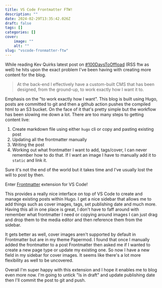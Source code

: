 ```yaml
---
title: VS Code Frontmatter FTW!
description: ""
date: 2024-02-29T13:35:42.026Z
draft: false
tags: []
categories: []
cover:
    image: ""
    alt: ""
slug: "vscode-fronmatter-ftw"
---
```


While reading Kev Quirks latest post on [#100DaysToOffload](https://kevquirk.com/i-ve-finally-completed-100-days-to-offload) (RSS ftw as well) he hits upon the exact problem I've been having with creating more content for the blog.

<!--more-->

> At the back-end I effectively have a custom-built CMS that has been designed, from the ground-up, to work exactly how I want it to.

Emphasis on the "to work exactly how I want". This blog is built using Hugo, posts are committed to git and then a github action pushes the compiled html to an S3 bucket. On the face of it that's pretty simple but the workflow has been slowing me down a lot. There are too many steps to getting content live:

1. Create markdown file using either `hugo` cli or copy and pasting existing post
2. Updating all the frontmatter manually
3. Writing the post
4. Working out what frontmatter I want to add, tags/cover, I can never remember how to do that. If I want an image I have to manually add it to `static` and link it.

Sure it's not the end of the world but it takes time and I've usually lost the will to post by then.

Enter [Frontmatter](https://frontmatter.codes/) extension for VS Code!

This provides a really nice interface on top of VS Code to create and manage existing posts within Hugo. I get a nice sidebar that allows me to add things such as cover images, tags, set publishing date and much more. Having this all in one place is great, I don't have to faff around with remember what frontmatter I need or copying around images I can just drag and drop them to the media editor and then reference them from the sidebar.

It gets better as well, cover images aren't supported by default in Frontmatter but are in my theme Papermod. I found that once I manually added the frontmatter to a post Frontmatter then asked me if I wanted to create a new page type or update my existing one. So now I have a new field in my sidebar for cover images. It seems like there's a lot more flexibility as well to be uncovered.

Overall I'm super happy with this extension and I hope it enables me to blog even more now. I'm going to untick "Is in draft" and update publishing date then I'll commit the post to git and push.
